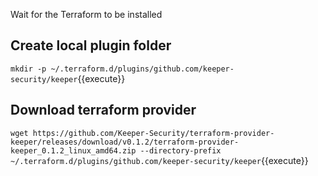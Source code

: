 Wait for the Terraform to be installed

## Create local plugin folder
`mkdir -p ~/.terraform.d/plugins/github.com/keeper-security/keeper`{{execute}}

## Download terraform provider
`wget https://github.com/Keeper-Security/terraform-provider-keeper/releases/download/v0.1.2/terraform-provider-keeper_0.1.2_linux_amd64.zip --directory-prefix ~/.terraform.d/plugins/github.com/keeper-security/keeper`{{execute}}

